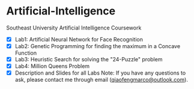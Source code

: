 # Artificial-Intelligence
Southeast University Artificial Intelligence Coursework

- [X] Lab1: Artificial Neural Network for Face Recognition 
- [X] Lab2: Genetic Programming for finding the maximum in a Concave Function
- [X] Lab3: Heuristic Search for solving the "24-Puzzle" problem
- [X] Lab4: Million Queens Problem
- [X] Description and Slides for all Labs
Note: If you have any questions to ask, please contact me through email (qiaofengmarco@outlook.com).
